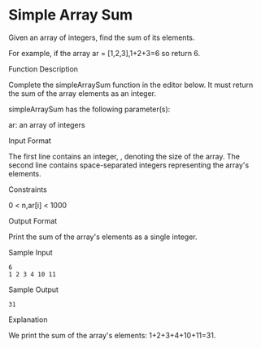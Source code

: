 # Simple Array Sum

Given an array of integers, find the sum of its elements.

For example, if the array ar = [1,2,3],1+2+3=6 so return 6.

Function Description

Complete the simpleArraySum function in the editor below. It must return the sum of the array elements as an integer.

simpleArraySum has the following parameter(s):

ar: an array of integers

Input Format

The first line contains an integer, , denoting the size of the array.
The second line contains  space-separated integers representing the array's elements.

Constraints

0 < n,ar[i] < 1000

Output Format

Print the sum of the array's elements as a single integer.

Sample Input

    6
    1 2 3 4 10 11

Sample Output

    31

Explanation

We print the sum of the array's elements: 1+2+3+4+10+11=31.
